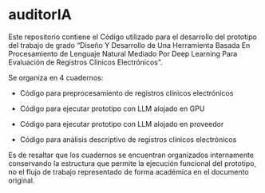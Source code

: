 # auditorIA
Este repositorio contiene el Código utilizado para el desarrollo del prototipo del trabajo de grado “Diseño Y Desarrollo de Una Herramienta Basada En Procesamiento de Lenguaje Natural Mediado Por Deep Learning Para Evaluación de Registros Clínicos Electrónicos”. 

Se organiza en 4 cuadernos: 

* Código para preprocesamiento de registros clínicos electrónicos

* Código para ejecutar prototipo con LLM alojado en GPU

* Código para ejecutar prototipo con LLM alojado en proveedor

* Código para análisis descriptivo de registros clínicos electrónicos  


Es de resaltar que los cuadernos se encuentran organizados internamente conservando la estructura que permite la ejecución funcional del prototipo, no el flujo de trabajo representado de forma académica en el documento original.  
